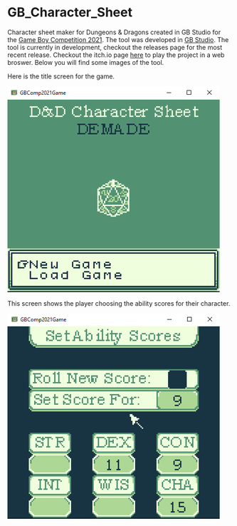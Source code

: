 # GB_Character_Sheet
Character sheet maker for Dungeons &amp; Dragons created in GB Studio for the [Game Boy Competition 2021](https://itch.io/jam/gbcompo21). The tool was developed in [GB Studio](https://www.gbstudio.dev/). The tool is currently in development, checkout the releases page for the most recent release. Checkout the itch.io page [here](https://trupsy.itch.io/dd-character-sheet-demade) to play the project in a web broswer. Below you will find some images of the tool.


Here is the title screen for the game. 

![Title Screen](images/titleScreen1.PNG)

This screen shows the player choosing the ability scores for their character.

![Ability Score Screen](images/abilityScoreRunning1.PNG)
